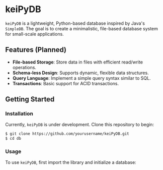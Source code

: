 # keiPyDB

`keiPyDB` is a lightweight, Python-based database inspired by Java's `SimpleDB`. The goal is to create a minimalistic, file-based database system for small-scale applications.

## Features (Planned)
- **File-based Storage**: Store data in files with efficient read/write operations.
- **Schema-less Design**: Supports dynamic, flexible data structures.
- **Query Language**: Implement a simple query syntax similar to SQL.
- **Transactions**: Basic support for ACID transactions.

## Getting Started

### Installation
Currently, `keiPyDB` is under development. Clone this repository to begin:

```bash
$ git clone https://github.com/yourusername/keiPyDB.git
$ cd db
```

### Usage
To use `keiPyDB`, first import the library and initialize a database: